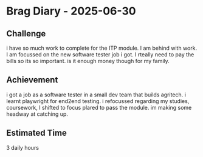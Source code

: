 # Brag Diary - 2025-06-30

## Challenge
i have so much work to complete for the ITP module. I am behind with work. I am focussed on the new software tester job i got. I rteally need to pay the bills so its so important. is it enough money though for my family.

## Achievement
i got a job as a software tester in a small dev team that builds agritech. i learnt playwright for end2end testing. i refocussed regarding my studies, coursework, I shifted to focus plared to pass the module. im making some headway at catching up.

## Estimated Time
3 daily hours
